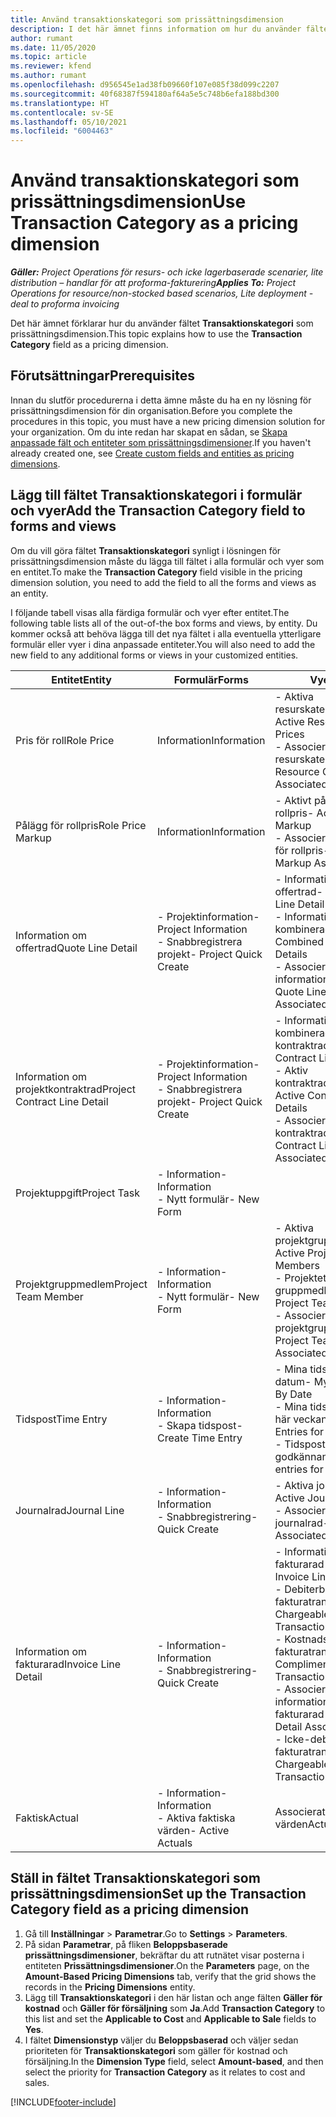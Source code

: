 ```yaml
---
title: Använd transaktionskategori som prissättningsdimension
description: I det här ämnet finns information om hur du använder fältet Transaktionskategori som prissättningsdimension.
author: rumant
ms.date: 11/05/2020
ms.topic: article
ms.reviewer: kfend
ms.author: rumant
ms.openlocfilehash: d956545e1ad38fb09660f107e085f38d099c2207
ms.sourcegitcommit: 40f68387f594180af64a5e5c748b6efa188bd300
ms.translationtype: HT
ms.contentlocale: sv-SE
ms.lasthandoff: 05/10/2021
ms.locfileid: "6004463"
---
```

# <a name="use-transaction-category-as-a-pricing-dimension"></a><span data-ttu-id="ce602-103">Använd transaktionskategori som prissättningsdimension</span><span class="sxs-lookup"><span data-stu-id="ce602-103">Use Transaction Category as a pricing dimension</span></span>


<span data-ttu-id="ce602-104">_**Gäller:** Project Operations för resurs- och icke lagerbaserade scenarier, lite distribution – handlar för att proforma-fakturering_</span><span class="sxs-lookup"><span data-stu-id="ce602-104">_**Applies To:** Project Operations for resource/non-stocked based scenarios, Lite deployment - deal to proforma invoicing_</span></span>


<span data-ttu-id="ce602-105">Det här ämnet förklarar hur du använder fältet **Transaktionskategori** som prissättningsdimension.</span><span class="sxs-lookup"><span data-stu-id="ce602-105">This topic explains how to use the **Transaction Category** field as a pricing dimension.</span></span> 

## <a name="prerequisites"></a><span data-ttu-id="ce602-106">Förutsättningar</span><span class="sxs-lookup"><span data-stu-id="ce602-106">Prerequisites</span></span>
<span data-ttu-id="ce602-107">Innan du slutför procedurerna i detta ämne måste du ha en ny lösning för prissättningsdimension för din organisation.</span><span class="sxs-lookup"><span data-stu-id="ce602-107">Before you complete the procedures in this topic, you must have a new pricing dimension solution for your organization.</span></span> <span data-ttu-id="ce602-108">Om du inte redan har skapat en sådan, se [Skapa anpassade fält och entiteter som prissättningsdimensioner](create-custom-fields-entities-pricing-dimensions.md).</span><span class="sxs-lookup"><span data-stu-id="ce602-108">If you haven't already created one, see [Create custom fields and entities as pricing dimensions](create-custom-fields-entities-pricing-dimensions.md).</span></span>

## <a name="add-the-transaction-category-field-to-forms-and-views"></a><span data-ttu-id="ce602-109">Lägg till fältet Transaktionskategori i formulär och vyer</span><span class="sxs-lookup"><span data-stu-id="ce602-109">Add the Transaction Category field to forms and views</span></span>
<span data-ttu-id="ce602-110">Om du vill göra fältet **Transaktionskategori** synligt i lösningen för prissättningsdimension måste du lägga till fältet i alla formulär och vyer som en entitet.</span><span class="sxs-lookup"><span data-stu-id="ce602-110">To make the **Transaction Category** field visible in the pricing dimension solution, you need to add the field to all the forms and views as an entity.</span></span>

<span data-ttu-id="ce602-111">I följande tabell visas alla färdiga formulär och vyer efter entitet.</span><span class="sxs-lookup"><span data-stu-id="ce602-111">The following table lists all of the out-of-the box forms and views, by entity.</span></span> <span data-ttu-id="ce602-112">Du kommer också att behöva lägga till det nya fältet i alla eventuella ytterligare formulär eller vyer i dina anpassade entiteter.</span><span class="sxs-lookup"><span data-stu-id="ce602-112">You will also need to add the new field to any additional forms or views in your customized entities.</span></span>

|  <span data-ttu-id="ce602-113">Entitet</span><span class="sxs-lookup"><span data-stu-id="ce602-113">Entity</span></span>        | <span data-ttu-id="ce602-114">Formulär</span><span class="sxs-lookup"><span data-stu-id="ce602-114">Forms</span></span>     |<span data-ttu-id="ce602-115">Vyer</span><span class="sxs-lookup"><span data-stu-id="ce602-115">Views</span></span>        |
| ------------------------------|---------------------------------|----------------------------------|
|  <span data-ttu-id="ce602-116">Pris för roll</span><span class="sxs-lookup"><span data-stu-id="ce602-116">Role Price</span></span>| <span data-ttu-id="ce602-117">Information</span><span class="sxs-lookup"><span data-stu-id="ce602-117">Information</span></span> |<span data-ttu-id="ce602-118">- Aktiva resurskategoripriser</span><span class="sxs-lookup"><span data-stu-id="ce602-118">- Active Resource Category Prices</span></span><br> <span data-ttu-id="ce602-119">- Associerad med för resurskategoripris</span><span class="sxs-lookup"><span data-stu-id="ce602-119">- Resource Category Price Associated</span></span> |
|  <span data-ttu-id="ce602-120">Pålägg för rollpris</span><span class="sxs-lookup"><span data-stu-id="ce602-120">Role Price Markup</span></span>| <span data-ttu-id="ce602-121">Information</span><span class="sxs-lookup"><span data-stu-id="ce602-121">Information</span></span>|<span data-ttu-id="ce602-122">- Aktivt pålägg för rollpris</span><span class="sxs-lookup"><span data-stu-id="ce602-122">- Active Role Price Markup</span></span><br><span data-ttu-id="ce602-123">- Associerat med pålägg för rollpris</span><span class="sxs-lookup"><span data-stu-id="ce602-123">- Role Price Markup Associated</span></span> |
|  <span data-ttu-id="ce602-124">Information om offertrad</span><span class="sxs-lookup"><span data-stu-id="ce602-124">Quote Line Detail</span></span>|<span data-ttu-id="ce602-125">- Projektinformation</span><span class="sxs-lookup"><span data-stu-id="ce602-125">- Project Information</span></span><br><span data-ttu-id="ce602-126">- Snabbregistrera projekt</span><span class="sxs-lookup"><span data-stu-id="ce602-126">- Project Quick Create</span></span>| <span data-ttu-id="ce602-127">- Information om aktiv offertrad</span><span class="sxs-lookup"><span data-stu-id="ce602-127">- Active Quote Line Detail</span></span><br><span data-ttu-id="ce602-128">- Information om kombinerad offertrad</span><span class="sxs-lookup"><span data-stu-id="ce602-128">- Combined Quote Line Details</span></span><br><span data-ttu-id="ce602-129">- Associerat med information om offertrad</span><span class="sxs-lookup"><span data-stu-id="ce602-129">- Quote Line Detail Associated</span></span> |
|  <span data-ttu-id="ce602-130">Information om projektkontraktrad</span><span class="sxs-lookup"><span data-stu-id="ce602-130">Project Contract Line Detail</span></span>|<span data-ttu-id="ce602-131">- Projektinformation</span><span class="sxs-lookup"><span data-stu-id="ce602-131">- Project Information</span></span><br><span data-ttu-id="ce602-132">- Snabbregistrera projekt</span><span class="sxs-lookup"><span data-stu-id="ce602-132">- Project Quick Create</span></span>|<span data-ttu-id="ce602-133">- Information om kombinerad kontraktrads</span><span class="sxs-lookup"><span data-stu-id="ce602-133">- Combined Contract Line Details</span></span><br><span data-ttu-id="ce602-134">- Aktiv kontraktradsinformation</span><span class="sxs-lookup"><span data-stu-id="ce602-134">- Active Contract Line Details</span></span><br><span data-ttu-id="ce602-135">- Associerat med kontraktradsinformation</span><span class="sxs-lookup"><span data-stu-id="ce602-135">- Contract Line Detail Associated</span></span> |
|  <span data-ttu-id="ce602-136">Projektuppgift</span><span class="sxs-lookup"><span data-stu-id="ce602-136">Project Task</span></span>|<span data-ttu-id="ce602-137">- Information</span><span class="sxs-lookup"><span data-stu-id="ce602-137">- Information</span></span><br><span data-ttu-id="ce602-138">- Nytt formulär</span><span class="sxs-lookup"><span data-stu-id="ce602-138">- New Form</span></span>| &nbsp; |
|  <span data-ttu-id="ce602-139">Projektgruppmedlem</span><span class="sxs-lookup"><span data-stu-id="ce602-139">Project Team Member</span></span>|<span data-ttu-id="ce602-140">- Information</span><span class="sxs-lookup"><span data-stu-id="ce602-140">- Information</span></span><br><span data-ttu-id="ce602-141">- Nytt formulär</span><span class="sxs-lookup"><span data-stu-id="ce602-141">- New Form</span></span>|<span data-ttu-id="ce602-142">- Aktiva projektgruppmedlemmar</span><span class="sxs-lookup"><span data-stu-id="ce602-142">- Active Project Team Members</span></span><br><span data-ttu-id="ce602-143">- Projektets gruppmedlemmar</span><span class="sxs-lookup"><span data-stu-id="ce602-143">- Project Team Members</span></span><br><span data-ttu-id="ce602-144">- Associerat med projektgruppmedlemmar</span><span class="sxs-lookup"><span data-stu-id="ce602-144">- Project Team Members Associated</span></span> |
|  <span data-ttu-id="ce602-145">Tidspost</span><span class="sxs-lookup"><span data-stu-id="ce602-145">Time Entry</span></span>|<span data-ttu-id="ce602-146">- Information</span><span class="sxs-lookup"><span data-stu-id="ce602-146">- Information</span></span><br><span data-ttu-id="ce602-147">- Skapa tidspost</span><span class="sxs-lookup"><span data-stu-id="ce602-147">- Create Time Entry</span></span>|<span data-ttu-id="ce602-148">- Mina tidsposter efter datum</span><span class="sxs-lookup"><span data-stu-id="ce602-148">- My Time Entries By Date</span></span><br><span data-ttu-id="ce602-149">- Mina tidsposter för den här veckan</span><span class="sxs-lookup"><span data-stu-id="ce602-149">- My Time Entries for this Week</span></span><br><span data-ttu-id="ce602-150">- Tidsposter för godkännande</span><span class="sxs-lookup"><span data-stu-id="ce602-150">- Time entries for Approval</span></span>|
|  <span data-ttu-id="ce602-151">Journalrad</span><span class="sxs-lookup"><span data-stu-id="ce602-151">Journal Line</span></span>|<span data-ttu-id="ce602-152">- Information</span><span class="sxs-lookup"><span data-stu-id="ce602-152">- Information</span></span><br><span data-ttu-id="ce602-153">- Snabbregistrering</span><span class="sxs-lookup"><span data-stu-id="ce602-153">- Quick Create</span></span>|<span data-ttu-id="ce602-154">- Aktiva journalrader</span><span class="sxs-lookup"><span data-stu-id="ce602-154">- Active Journal Lines</span></span><br><span data-ttu-id="ce602-155">- Associerat med journalrad</span><span class="sxs-lookup"><span data-stu-id="ce602-155">- Journal Line Associated</span></span>|
|  <span data-ttu-id="ce602-156">Information om fakturarad</span><span class="sxs-lookup"><span data-stu-id="ce602-156">Invoice Line Detail</span></span>|<span data-ttu-id="ce602-157">- Information</span><span class="sxs-lookup"><span data-stu-id="ce602-157">- Information</span></span><br><span data-ttu-id="ce602-158">- Snabbregistrering</span><span class="sxs-lookup"><span data-stu-id="ce602-158">- Quick Create</span></span>|<span data-ttu-id="ce602-159">- Information om aktiv fakturarad</span><span class="sxs-lookup"><span data-stu-id="ce602-159">- Active Invoice Line Details</span></span><br><span data-ttu-id="ce602-160">- Debiterbara fakturatransaktioner</span><span class="sxs-lookup"><span data-stu-id="ce602-160">- Chargeable Invoice Transactions</span></span><br><span data-ttu-id="ce602-161">- Kostnadsfria fakturatransaktioner</span><span class="sxs-lookup"><span data-stu-id="ce602-161">- Complimentary Invoice Transactions</span></span><br><span data-ttu-id="ce602-162">- Associerat med information om fakturarad</span><span class="sxs-lookup"><span data-stu-id="ce602-162">- Invoice Line Detail Associated</span></span> <br><span data-ttu-id="ce602-163">- Icke-debiterbar fakturatransaktion</span><span class="sxs-lookup"><span data-stu-id="ce602-163">- Non-Chargeable Invoice Transactions</span></span>|
|  <span data-ttu-id="ce602-164">Faktisk</span><span class="sxs-lookup"><span data-stu-id="ce602-164">Actual</span></span>|<span data-ttu-id="ce602-165">- Information</span><span class="sxs-lookup"><span data-stu-id="ce602-165">- Information</span></span><br><span data-ttu-id="ce602-166">- Aktiva faktiska värden</span><span class="sxs-lookup"><span data-stu-id="ce602-166">- Active Actuals</span></span>| <span data-ttu-id="ce602-167">Associerat med faktiska värden</span><span class="sxs-lookup"><span data-stu-id="ce602-167">Actual Associated</span></span> |

## <a name="set-up-the-transaction-category-field-as-a-pricing-dimension"></a><span data-ttu-id="ce602-168">Ställ in fältet Transaktionskategori som prissättningsdimension</span><span class="sxs-lookup"><span data-stu-id="ce602-168">Set up the Transaction Category field as a pricing dimension</span></span>

1. <span data-ttu-id="ce602-169">Gå till **Inställningar** > **Parametrar**.</span><span class="sxs-lookup"><span data-stu-id="ce602-169">Go to **Settings** > **Parameters**.</span></span> 
2. <span data-ttu-id="ce602-170">På sidan **Parametrar**, på fliken **Beloppsbaserade prissättningsdimensioner**, bekräftar du att rutnätet visar posterna i entiteten **Prissättningsdimensioner**.</span><span class="sxs-lookup"><span data-stu-id="ce602-170">On the **Parameters** page, on the **Amount-Based Pricing Dimensions** tab, verify that the grid shows the records in the **Pricing Dimensions** entity.</span></span>
3. <span data-ttu-id="ce602-171">Lägg till **Transaktionskategori** i den här listan och ange fälten **Gäller för kostnad** och **Gäller för försäljning** som **Ja**.</span><span class="sxs-lookup"><span data-stu-id="ce602-171">Add **Transaction Category** to this list and set the **Applicable to Cost** and **Applicable to Sale** fields to **Yes**.</span></span>
4. <span data-ttu-id="ce602-172">I fältet **Dimensionstyp** väljer du **Beloppsbaserad** och väljer sedan prioriteten för **Transaktionskategori** som gäller för kostnad och försäljning.</span><span class="sxs-lookup"><span data-stu-id="ce602-172">In the **Dimension Type** field, select **Amount-based**, and then select the priority for **Transaction Category** as it relates to cost and sales.</span></span>


[!INCLUDE[footer-include](../includes/footer-banner.md)]